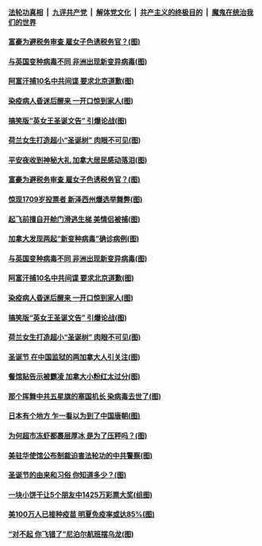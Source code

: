 

####  [法轮功真相](../../../../basic/blob/master/README.md?t=12281931) &nbsp;|&nbsp; [九评共产党](../../../../9ping.md/blob/master/README.md?t=12281931) &nbsp;|&nbsp; [解体党文化](../../../../jtdwh.md/blob/master/README.md?t=12281931)  &nbsp;|&nbsp; [共产主义的终极目的](../../../../gczydzjmd.md/blob/master/README.md?t=12281931) &nbsp;|&nbsp; [魔鬼在统治我们的世界](../../../../mgztzwmdsj.md/blob/master/README.md?t=12281931) 

#### [富豪为避税务审查 雇女子色诱税务官？(图)](../pages/p3/956678.md?t=12281931) 

#### [与英国变种病毒不同 非洲出现新变异病毒(图)](../pages/p3/957167.md?t=12281931) 

#### [阿富汗捕10名中共间谍 要求北京道歉(图)](../pages/p3/957163.md?t=12281931) 

#### [染疫病人昏迷后醒来 一开口惊到家人(图)](../pages/p3/957156.md?t=12281931) 

#### [搞笑版“英女王圣诞文告” 引爆论战(图)](../pages/p3/957153.md?t=12281931) 

#### [荷兰女生打造超小“圣诞树” 肉眼不可见(图)](../pages/p3/957066.md?t=12281931) 

#### [平安夜收到神秘大礼 加拿大居民感动落泪(图)](../pages/p3/957277.md?t=12281931) 

#### [富豪为避税务审查 雇女子色诱税务官？(图)](../pages/p3/956678.md?t=12281931) 

#### [惊现1709岁投票者 新泽西州爆选举舞弊(图)](../pages/p3/957187.md?t=12281931) 

#### [起飞前擅自开舱门滑逃生梯 美情侣被捕(图)](../pages/p3/957180.md?t=12281931) 

#### [加拿大发现两起“新变种病毒”确诊病例(图)](../pages/p3/957176.md?t=12281931) 

#### [与英国变种病毒不同 非洲出现新变异病毒(图)](../pages/p3/957167.md?t=12281931) 

#### [阿富汗捕10名中共间谍 要求北京道歉(图)](../pages/p3/957163.md?t=12281931) 

#### [染疫病人昏迷后醒来 一开口惊到家人(图)](../pages/p3/957156.md?t=12281931) 

#### [搞笑版“英女王圣诞文告” 引爆论战(图)](../pages/p3/957153.md?t=12281931) 

#### [荷兰女生打造超小“圣诞树” 肉眼不可见(图)](../pages/p3/957066.md?t=12281931) 

#### [圣诞节 在中国监狱的两加拿大人引关注(图)](../pages/p3/957063.md?t=12281931) 

#### [餐馆贴告示被霸凌 加拿大小粉红太过分(图)](../pages/p3/957060.md?t=12281931) 

#### [那个挥舞中共五星旗的塞国机长 染病毒去世了(图)](../pages/p3/957044.md?t=12281931) 

#### [日本有个地方 乍一看以为到了中国唐朝(图)](../pages/p3/956949.md?t=12281931) 

#### [为何超市冻虾都裹层厚冰 是为了压秤吗？(图)](../pages/p3/956609.md?t=12281931) 

#### [美驻华使馆公布制裁迫害法轮功的中共警察(图)](../pages/p3/956983.md?t=12281931) 

#### [圣诞节的由来和习俗 你知道多少？(图)](../pages/p3/956318.md?t=12281931) 

#### [一块小饼干让5个朋友中1425万彩票大奖(组图)](../pages/p3/956988.md?t=12281931) 

#### [美100万人已接种疫苗 明夏免疫率或达85%(图)](../pages/p3/956951.md?t=12281931) 

#### [“对不起 你飞错了”尼泊尔航班摆乌龙(图)](../pages/p3/956926.md?t=12281931) 

